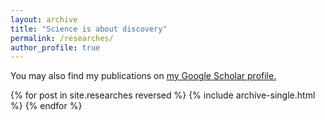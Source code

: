 ```yaml
---
layout: archive
title: "Science is about discovery"
permalink: /researches/
author_profile: true
---
```


You may also find my publications on <u><a href="https://scholar.google.com/citations?user=GclpZkkAAAAJ&hl=en">my Google Scholar profile</a>.</u>

{% for post in site.researches reversed %}
  {% include archive-single.html %}
{% endfor %}
